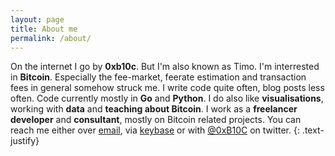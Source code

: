 ```yaml
---
layout: page
title: About me
permalink: /about/
---
```


On the internet I go by **0xb10c**.
But I'm also known as Timo.
I'm interrested in **Bitcoin**. 
Especially the fee-market, feerate estimation and transaction fees in general somehow struck me. 
I write code quite often, blog posts less often.
Code currently mostly in **Go** and **Python**. 
I do also like **visualisations**, working with **data** and **teaching about Bitcoin**. 
I work as a **freelancer developer** and **consultant**, mostly on Bitcoin related projects. 
You can reach me either over [email](mailto:0xb10c+contact&gma/il.com), via [keybase](https://keybase.io/b10c) or with [@0xB10C](https://twitter.com/0xB10C) on twitter.
{: .text-justify}

<br>

